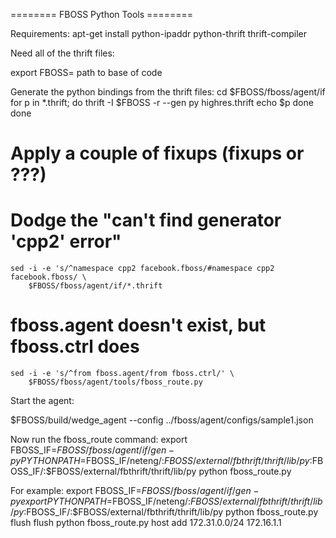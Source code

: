 ======== FBOSS Python Tools ========

Requirements:
	apt-get install python-ipaddr python-thrift thrift-compiler

Need all of the thrift files:

export FBOSS= path to base of code

Generate the python bindings from the thrift files:
	cd $FBOSS/fboss/agent/if
	for p in *.thrift; do 
		thrift -I $FBOSS -r --gen py highres.thrift 
		echo $p done
	done


######
# Apply a couple of fixups (fixups or ???)

# Dodge the "can't find generator 'cpp2' error"
	sed -i -e 's/^namespace cpp2 facebook.fboss/#namespace cpp2 facebook.fboss/ \
		$FBOSS/fboss/agent/if/*.thrift
# fboss.agent doesn't exist, but fboss.ctrl does
	sed -i -e 's/^from fboss.agent/from fboss.ctrl/' \
		$FBOSS/fboss/agent/tools/fboss_route.py


Start the agent:

$FBOSS/build/wedge_agent --config ../fboss/agent/configs/sample1.json
	
Now run the fboss_route command:
	export FBOSS_IF=$FBOSS/fboss/agent/if/gen-py
	PYTHONPATH=$FBOSS_IF/neteng/:$FBOSS/external/fbthrift/thrift/lib/py:$FBOSS_IF/:$FBOSS/external/fbthrift/thrift/lib/py python fboss_route.py


For example:
	export FBOSS_IF=$FBOSS/fboss/agent/if/gen-py
	export PYTHONPATH=$FBOSS_IF/neteng/:$FBOSS/external/fbthrift/thrift/lib/py:$FBOSS_IF/:$FBOSS/external/fbthrift/thrift/lib/py 
	python fboss_route.py flush flush
	python fboss_route.py host add 172.31.0.0/24 172.16.1.1
